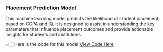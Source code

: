### Placement Prediction Model

This machine learning model predicts the likelihood of student placement based on CGPA and IQ. It is designed to assist in understanding the key parameters that influence placement outcomes and provide actionable insights for students and institutions.

👉🏻 Here is the code for this model [View Code Here](https://github.com/AbuTaher003/Machine-Learning-ML-/blob/main/Code/13_end%20to%20end%20toy%20project.ipynb)

